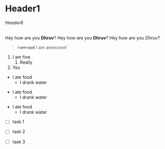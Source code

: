 # Header1
###### Header6
Hey how are you **Dhruv**?
Hey how are you __Dhruv__?
Hey how are you _Dhruv_?
>~~I am sad~~
> I am awesome!
1. I am fine
   1. Really
2. Yes
- I ate food 
   - I drank water
* I ate food 
   * I drank water
+ I ate food 
   + I drank water

* [ ] task 1
+ [ ] task 2 
- [ ] task 3
